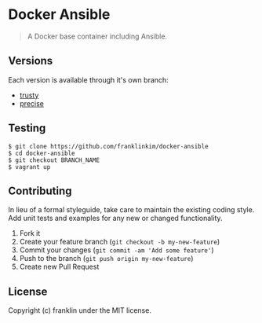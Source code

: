 # Docker Ansible

> A Docker base container including Ansible.

## Versions

Each version is available through it's own branch:

* [trusty](https://github.com/franklinkim/docker-ansible/tree/trusty)
* [precise](https://github.com/franklinkim/docker-ansible/tree/precise)

## Testing

```
$ git clone https://github.com/franklinkim/docker-ansible
$ cd docker-ansible
$ git checkout BRANCH_NAME
$ vagrant up
```

## Contributing
In lieu of a formal styleguide, take care to maintain the existing coding style. Add unit tests and examples for any new or changed functionality.

1. Fork it
2. Create your feature branch (`git checkout -b my-new-feature`)
3. Commit your changes (`git commit -am 'Add some feature'`)
4. Push to the branch (`git push origin my-new-feature`)
5. Create new Pull Request

## License
Copyright (c) franklin under the MIT license.
